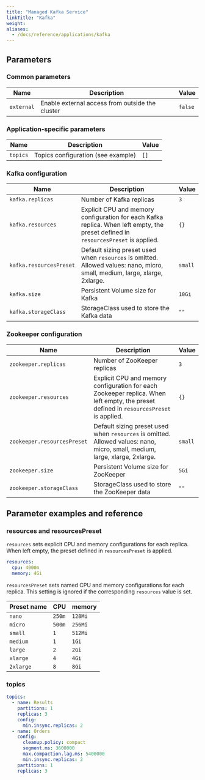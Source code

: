 ```yaml
---
title: "Managed Kafka Service"
linkTitle: "Kafka"
weight: 
aliases:
  - /docs/reference/applications/kafka
---
```



## Parameters

### Common parameters

| Name       | Description                                     | Value   |
| ---------- | ----------------------------------------------- | ------- |
| `external` | Enable external access from outside the cluster | `false` |

### Application-specific parameters

| Name     | Description                        | Value |
| -------- | ---------------------------------- | ----- |
| `topics` | Topics configuration (see example) | `[]`  |

### Kafka configuration

| Name                    | Description                                                                                                                        | Value   |
| ----------------------- | ---------------------------------------------------------------------------------------------------------------------------------- | ------- |
| `kafka.replicas`        | Number of Kafka replicas                                                                                                           | `3`     |
| `kafka.resources`       | Explicit CPU and memory configuration for each Kafka replica. When left empty, the preset defined in `resourcesPreset` is applied. | `{}`    |
| `kafka.resourcesPreset` | Default sizing preset used when `resources` is omitted. Allowed values: nano, micro, small, medium, large, xlarge, 2xlarge.        | `small` |
| `kafka.size`            | Persistent Volume size for Kafka                                                                                                   | `10Gi`  |
| `kafka.storageClass`    | StorageClass used to store the Kafka data                                                                                          | `""`    |

### Zookeeper configuration

| Name                        | Description                                                                                                                            | Value   |
| --------------------------- | -------------------------------------------------------------------------------------------------------------------------------------- | ------- |
| `zookeeper.replicas`        | Number of ZooKeeper replicas                                                                                                           | `3`     |
| `zookeeper.resources`       | Explicit CPU and memory configuration for each Zookeeper replica. When left empty, the preset defined in `resourcesPreset` is applied. | `{}`    |
| `zookeeper.resourcesPreset` | Default sizing preset used when `resources` is omitted. Allowed values: nano, micro, small, medium, large, xlarge, 2xlarge.            | `small` |
| `zookeeper.size`            | Persistent Volume size for ZooKeeper                                                                                                   | `5Gi`   |
| `zookeeper.storageClass`    | StorageClass used to store the ZooKeeper data                                                                                          | `""`    |

## Parameter examples and reference

### resources and resourcesPreset

`resources` sets explicit CPU and memory configurations for each replica.
When left empty, the preset defined in `resourcesPreset` is applied.

```yaml
resources:
  cpu: 4000m
  memory: 4Gi
```

`resourcesPreset` sets named CPU and memory configurations for each replica.
This setting is ignored if the corresponding `resources` value is set.

| Preset name | CPU    | memory  |
|-------------|--------|---------|
| `nano`      | `250m` | `128Mi` |
| `micro`     | `500m` | `256Mi` |
| `small`     | `1`    | `512Mi` |
| `medium`    | `1`    | `1Gi`   |
| `large`     | `2`    | `2Gi`   |
| `xlarge`    | `4`    | `4Gi`   |
| `2xlarge`   | `8`    | `8Gi`   |

### topics

```yaml
topics:
  - name: Results
    partitions: 1
    replicas: 3
    config:
      min.insync.replicas: 2
  - name: Orders
    config:
      cleanup.policy: compact
      segment.ms: 3600000
      max.compaction.lag.ms: 5400000
      min.insync.replicas: 2
    partitions: 1
    replicas: 3
```
